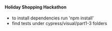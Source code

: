 #### Holiday Shopping Hackathon
+ to install dependencies run 'npm install'
+ find tests under cypress/visual/part1-3 folders

